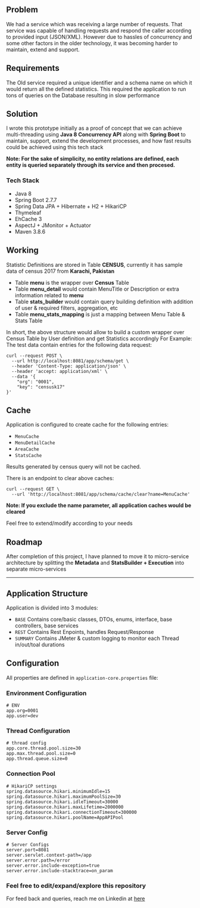 ## Problem
We had a service which was receiving a large number of requests. That service was capable of handling requests and respond the caller according to provided input (JSON/XML). However due to hassles of concurrency and some other factors in the older technology, it was becoming harder to maintain, extend and support.

## Requirements
The Old service required a unique identifier and a schema name on which it would return all the defined statistics.
This required the application to run tons of queries on the Database resulting in slow performance

## Solution
I wrote this prototype initially as a proof of concept that we can achieve multi-threading using **Java 8 Concurrency API** along with **Spring Boot** to maintain, support, extend the development processes, and how fast results could be achieved using this tech stack

**Note: For the sake of simplicity, no entity relations are defined, each entity is queried separately through its service and then procesed.**

### Tech Stack
* Java 8
* Spring Boot 2.7.7
* Spring Data JPA + Hibernate + H2 + HikariCP
* Thymeleaf
* EhCache 3
* AspectJ + JMonitor + Actuator
* Maven 3.8.6

## Working
Statistic Definitions are stored in Table **CENSUS**, currently it has sample data of census 2017 from **Karachi, Pakistan**

* Table **menu** is the wrapper over **Census** Table
* Table **menu_detail** would contain MenuTitle or Description or extra information related to **menu**
* Table **stats_builder** would contain query building definition with addition of user & required filters, aggregation, etc
* Table **menu_stats_mapping** is just a mapping between Menu Table & Stats Table

In short, the above structure would allow to build a custom wrapper over Census Table by User definition and get Statistics accordingly
For Example: The test data contain entries for the following data request:

```
curl --request POST \
  --url http://localhost:8081/app/schema/get \
  --header 'Content-Type: application/json' \
  --header 'accept: application/xml' \
  --data '{
	"org": "0001",
	"key": "censusk17"
}'
```

## Cache

Application is configured to create cache for the following entries:
* `MenuCache`
* `MenuDetailCache`
* `AreaCache`
* `StatsCache`

Results generated by census query will not be cached.

There is an endpoint to clear above caches:
```
curl --request GET \
  --url 'http://localhost:8081/app/schema/cache/clear?name=MenuCache'
```
**Note: If you exclude the name parameter, all application caches would be cleared**

Feel free to extend/modify according to your needs

## Roadmap

After completion of this project, I have planned to move it to micro-service architecture by splitting the **Metadata** and **StatsBuilder + Execution** into separate micro-services


---------------------------------------

## Application Structure
Application is divided into 3 modules:

- `BASE` Contains core/basic classes, DTOs, enums, interface, base controllers, base services
- `REST` Contains Rest Enpoints, handles Request/Response
- `SUMMARY` Contains JMeter & custom logging to monitor each Thread in/out/toal durations 

## Configuration

All properties are defined in `application-core.properties` file:

### Environment Configuration
````
# ENV
app.org=0001
app.user=dev
````

### Thread Configuration
````
# thread config
app.core.thread.pool.size=30
app.max.thread.pool.size=0
app.thread.queue.size=0
````

### Connection Pool

````
# HikariCP settings
spring.datasource.hikari.minimumIdle=15
spring.datasource.hikari.maximumPoolSize=30
spring.datasource.hikari.idleTimeout=30000
spring.datasource.hikari.maxLifetime=2000000
spring.datasource.hikari.connectionTimeout=300000
spring.datasource.hikari.poolName=AppAPIPool
````

### Server Config
````
# Server Configs
server.port=8081
server.servlet.context-path=/app
server.error.path=/error
server.error.include-exception=true
server.error.include-stacktrace=on_param
````


### Feel free to edit/expand/explore this repository

For feed back and queries, reach me on Linkedin at [here](https://www.linkedin.com/in/usama28232/?original_referer=)